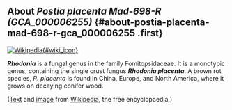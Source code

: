 About *Postia placenta Mad-698-R (GCA\_000006255)* {#about-postia-placenta-mad-698-r-gca_000006255 .first}
--------------------------------------------------

[![Wikipedia](/img/wikipedia_logo_v2_en.png){#wiki_icon}](http://en.wikipedia.org/wiki/Rhodonia)

***Rhodonia*** is a fungal genus in the family Fomitopsidaceae. It is a
monotypic genus, containing the single crust fungus ***Rhodonia
placenta***. A brown rot species, *R. placenta* is found in China,
Europe, and North America, where it grows on decaying conifer wood.

([Text](http://en.wikipedia.org/wiki/Rhodonia) and
[image](https://commons.wikimedia.org/wiki/File:Lausanne_03.08.2017_Rhodonia_placenta_(36864134910).jpg)
from [Wikipedia](http://en.wikipedia.org/), the free encyclopaedia.)
